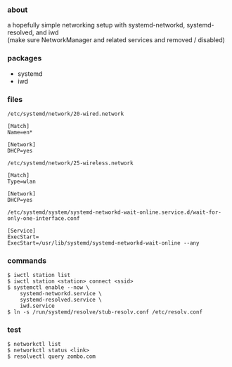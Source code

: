 ### about

a hopefully simple networking setup with systemd-networkd, systemd-resolved, and iwd  
(make sure NetworkManager and related services and removed / disabled)

### packages

- systemd
- iwd

### files

`/etc/systemd/network/20-wired.network`

    [Match]
    Name=en*

    [Network]
    DHCP=yes

`/etc/systemd/network/25-wireless.network`

    [Match]
    Type=wlan

    [Network]
    DHCP=yes

`/etc/systemd/system/systemd-networkd-wait-online.service.d/wait-for-only-one-interface.conf`

    [Service]
    ExecStart=
    ExecStart=/usr/lib/systemd/systemd-networkd-wait-online --any

### commands

    $ iwctl station list
    $ iwctl station <station> connect <ssid>
    $ systemctl enable --now \
        systemd-networkd.service \
        systemd-resolved.service \
        iwd.service
    $ ln -s /run/systemd/resolve/stub-resolv.conf /etc/resolv.conf

### test

    $ networkctl list
    $ networkctl status <link>
    $ resolvectl query zombo.com
